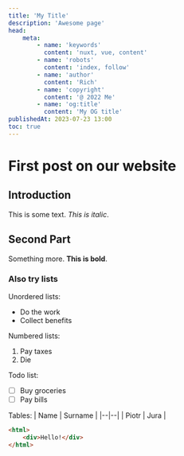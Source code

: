 ```yaml
---
title: 'My Title'
description: 'Awesome page'
head:
    meta:
        - name: 'keywords'
          content: 'nuxt, vue, content'
        - name: 'robots'
          content: 'index, follow'
        - name: 'author'
          content: 'Rich'
        - name: 'copyright'
          content: '@ 2022 Me'
        - name: 'og:title'
          content: 'My OG title'
publishedAt: 2023-07-23 13:00
toc: true
---
```


# First post on our website
## Introduction
This is some text. *This is italic*.

## Second Part
Something more. **This is bold**.

### Also try lists
Unordered lists:
 - Do the work
 - Collect benefits

Numbered lists:

 1. Pay taxes
 2. Die

Todo list:
 - [ ] Buy groceries
 - [ ] Pay bills

Tables:
| Name | Surname |
|--|--|
| Piotr | Jura |

```html
<html>
	<div>Hello!</div>
</html>
```
